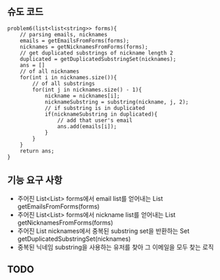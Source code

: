 ## 슈도 코드

```
problem6(list<list<string>> forms){
    // parsing emails, nicknames
    emails = getEmailsFromForms(forms);
    nicknames = getNicknamesFromForms(forms);
    // get duplicated substrings of nickname length 2
    duplicated = getDuplicatedSubstringSet(nicknames);
    ans = []
    // of all nicknames
    for(int i in nicknames.size()){
        // of all substrings
        for(int j in nicknames.size() - 1){
            nickname = nicknames[i];
            nicknameSubstring = substring(nickname, j, 2);
            // if substring is in duplicated
            if(nicknameSubstring in duplicated){
                // add that user's email
                ans.add(emails[i]);
            } 
        }
    }
    return ans;
}
```

## 기능 요구 사항
- 주어진 List<List<String>> forms에서 email list를 얻어내는 List<String> getEmailsFromForms(forms)
- 주어진 List<List<String>> forms에서 nickname list를 얻어내는 List<String> getNicknamesFromForms(forms)
- 주어진 List<String> nicknames에서 중복된 substring set을 반환하는 Set<String> getDuplicatedSubstringSet(nicknames)
- 중복된 닉네임 substring을 사용하는 유저를 찾아 그 이메일을 모두 찾는 로직

TODO
- 